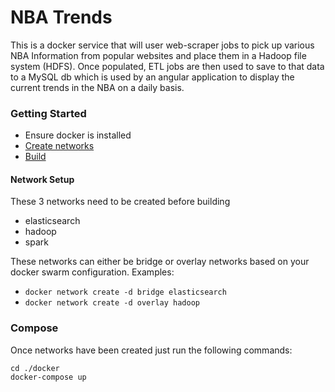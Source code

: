 # NBA Trends
This is a docker service that will user web-scraper jobs to pick up various NBA Information from popular websites and place them in a Hadoop file system (HDFS). Once populated, ETL jobs are then used to save to that data to a MySQL db which is used by an angular application to display the current trends in the NBA on a daily basis.

### Getting Started
- Ensure docker is installed
- [Create networks](#network-setup)
- [Build](#compose)

#### Network Setup
These 3 networks need to be created before building
- elasticsearch
- hadoop
- spark

These networks can either be bridge or overlay networks based on your docker swarm configuration.
Examples: 
- `docker network create -d bridge elasticsearch`
- `docker network create -d overlay hadoop`

### Compose
Once networks have been created just run the following commands:
```
cd ./docker
docker-compose up
```